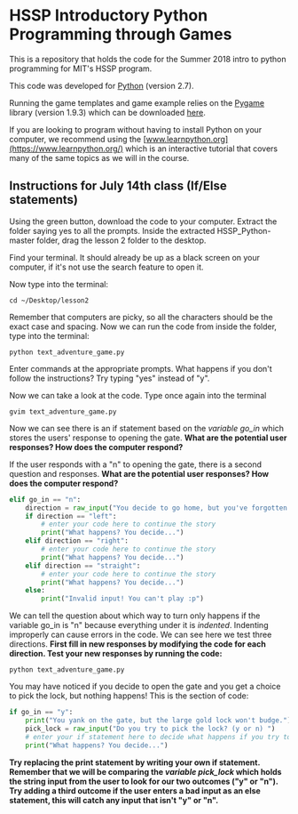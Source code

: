 # HSSP Introductory Python Programming through Games

This is a repository that holds the code for the Summer 2018 intro to python programming for MIT's HSSP program.

This code was developed for [Python](https://www.python.org/downloads/) (version 2.7).

Running the game templates and game example relies on the [Pygame](https://www.pygame.org/wiki/GettingStarted) library (version 1.9.3) which can be downloaded [here](https://www.pygame.org/download.shtml).

If you are looking to program without having to install Python on your computer, we recommend using the [www.learnpython.org](https://www.learnpython.org/) which is an interactive tutorial that covers many of the same topics as we will in the course.


## Instructions for July 14th class (If/Else statements)

Using the green button, download the code to your computer. Extract the folder saying yes to all the prompts. Inside the extracted HSSP_Python-master folder, drag the lesson 2 folder to the desktop.

Find your terminal. It should already be up as a black screen on your computer, if it's not use the search feature to open it.

Now type into the terminal:

```
cd ~/Desktop/lesson2
```

Remember that computers are picky, so all the characters should be the exact case and spacing.
Now we can run the code from inside the folder, type into the terminal:

```
python text_adventure_game.py 
```

Enter commands at the appropriate prompts. What happens if you don't follow the instructions? Try typing "yes" instead of "y".

Now we can take a look at the code. Type once again into the terminal

```
gvim text_adventure_game.py 
```

Now we can see there is an if statement based on the *variable go_in* which stores the users' response to opening the gate. **What are the potential user responses? How does the computer respond?**


If the user responds with a "n" to opening the gate, there is a second question and responses. **What are the potential user responses? How does the computer respond?**

```python
elif go_in == "n":
    direction = raw_input("You decide to go home, but you've forgotten the way! Do you go left, right, or straight? (left,right,straight) ")
    if direction == "left":
        # enter your code here to continue the story
        print("What happens? You decide...")
    elif direction == "right":
        # enter your code here to continue the story
        print("What happens? You decide...")
    elif direction == "straight":
        # enter your code here to continue the story
        print("What happens? You decide...")
    else:
        print("Invalid input! You can't play :p")        

```

We can tell the question about which way to turn only happens if the variable go_in is "n" because everything under it is *indented*. Indenting improperly can cause errors in the code. We can see here we test three directions. **First fill in new responses by modifying the code for each direction. Test your new responses by running the code:**

```
python text_adventure_game.py 
```
You may have noticed if you decide to open the gate and you get a choice to pick the lock, but nothing happens! This is the section of code:

```python
if go_in == "y":
    print("You yank on the gate, but the large gold lock won't budge.")
    pick_lock = raw_input("Do you try to pick the lock? (y or n) ")
    # enter your if statement here to decide what happens if you try to pick the lock
    print("What happens? You decide...")    
```

**Try replacing the print statement by writing your own if statement. Remember that we will be comparing the *variable pick_lock* which holds the string input from the user to look for our two outcomes ("y" or "n"). Try adding a third outcome if the user enters a bad input as an else statement, this will catch any input that isn't "y" or "n".**